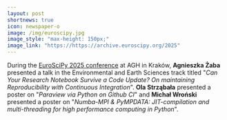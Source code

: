 ```yaml
---
layout: post
shortnews: true
icon: newspaper-o
image: /img/euroscipy.jpg
image_style: "max-height: 150px;"
image_link: "https://https://archive.euroscipy.org/2025"
---
```


During the <a href="https://archive.euroscipy.org/2025">EuroSciPy 2025 conference</a> at AGH in Kraków,
  <b>Agnieszka Żaba</b> presented a talk in the Environmental and Earth Sciences track titled 
  "<em>Can Your Research Notebook Survive a Code Update? On maintaining Reproducibility with Continuous Integration</em>".
<b>Ola Strząbała</b> presented a poster on "<em>Paraview via Python on Github CI</em>" and 
  <b>Michał Wroński</b> presented a poster on "<em>Numba-MPI &amp; PyMPDATA: JIT-compilation and multi-threading for high performance computing in Python</em>".
